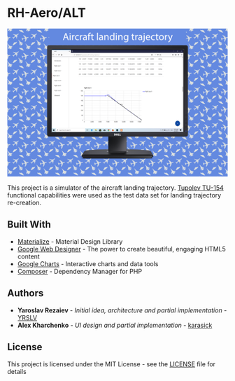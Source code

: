 # RH-Aero/ALT


![Aircraft trajectory](https://github.com/RH-Aero/aircraft-landing-trajectory/blob/master/img/monitor_mockup.png)

This project is a simulator of the aircraft landing trajectory. [Tupolev TU-154](https://en.wikipedia.org/wiki/Tupolev_Tu-154) functional capabilities were used as the test data set for landing trajectory re-creation.

## Built With

* [Materialize](https://materializecss.com/about.html) - Material Design Library
* [Google Web Designer](https://www.google.com/webdesigner/) - The power to create beautiful, engaging HTML5 content
* [Google Charts](https://developers.google.com/chart/) - Interactive charts and data tools
* [Composer](https://getcomposer.org/) - Dependency Manager for PHP

## Authors

* **Yaroslav Rezaiev** - *Initial idea, architecture and partial implementation* - [YRSLV](https://github.com/YRSLV)
* **Alex Kharchenko** - *UI design and partial implementation* - [karasick](https://github.com/karasick)

## License

This project is licensed under the MIT License - see the [LICENSE](LICENSE) file for details

